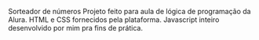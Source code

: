 Sorteador de números
Projeto feito para aula de lógica de programação da Alura.
HTML e CSS fornecidos pela plataforma.
Javascript inteiro desenvolvido por mim pra fins de prática.
